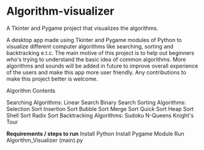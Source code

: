 # Algorithm-visualizer
A Tkinter and Pygame project that visualizes the algorithms.

A desktop app made using Tkinter and Pygame modules of Python to visualize different computer algorithms like searching, sorting and backtracking e.t.c. The main motive of this project is to help out beginners who's trying to understand the basic idea of common algorithms.
More algorithms and sounds will be added in future to improve overall experience of the users and make this app more user friendly.
Any contributions to make this project better is welcome.

Algorithm Contents

Searching Algorithms:
    Linear Search
    Binary Search
Sorting Algorithms:
    Selection Sort
    Insertion Sort
    Bubble Sort
    Merge Sort
    Quick Sort
    Heap Sort
    Shell Sort
    Radix Sort
Backtracking Algorithms:
    Sudoku
    N-Queens
    Knight's Tour

**Requirements / steps to run**
    Install Python
    Install Pygame Module
    Run Algorithm_Visualizer (main).py

    
